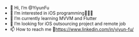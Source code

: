 - 👋 Hi, I’m @YiyunFu
- 👀 I’m interested in iOS programming👩🏾‍💻
- 🌱 I’m currently learning MVVM and Flutter
- 💞️ I’m looking for iOS outsourcing project and remote job
- 📫 How to reach me 🔗https://www.linkedin.com/in/yiyun-fu/

<!---
YiyunFu/YiyunFu is a ✨ special ✨ repository because its `README.md` (this file) appears on your GitHub profile.
You can click the Preview link to take a look at your changes.
--->
